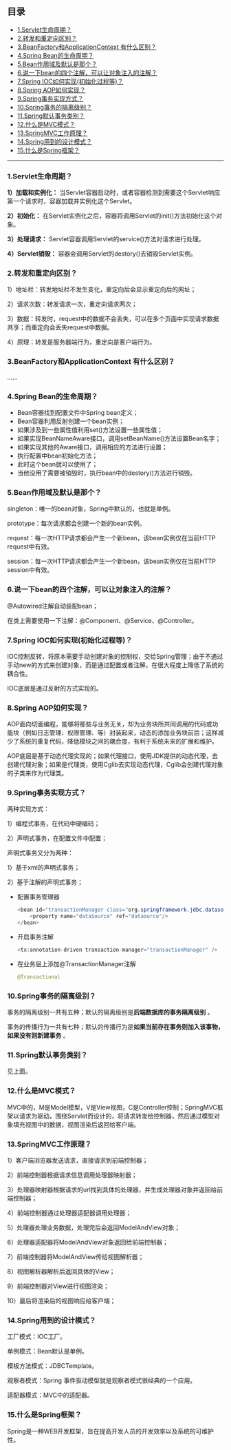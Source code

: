## 目录

- [1.Servlet生命周期？](#1Servlet生命周期)
- [2.转发和重定向区别？](#2转发和重定向区别)
- [3.BeanFactory和ApplicationContext 有什么区别？](#3BeanFactory和ApplicationContext-有什么区别)
- [4.Spring Bean的生命周期？](#4Spring-Bean的生命周期)
- [5.Bean作用域及默认是那个？](#5Bean作用域及默认是那个)
- [6.说一下bean的四个注解，可以让对象注入的注解？](#6说一下bean的四个注解-可以让对象注入的注解)
- [7.Spring IOC如何实现(初始化过程等)？](#7Spring-IOC如何实现初始化过程等)
- [8.Spring AOP如何实现？](#8Spring-AOP如何实现)
- [9.Spring事务实现方式？](#9Spring事务实现方式)
- [10.Spring事务的隔离级别？](#10Spring事务的隔离级别)
- [11.Spring默认事务类别？](#11Spring默认事务类别)
- [12.什么是MVC模式？](#12什么是MVC模式)
- [13.SpringMVC工作原理？](#13SpringMVC工作原理)
- [14.Spring用到的设计模式？](#14Spring用到的设计模式)
- [15.什么是Spring框架？](#15什么是Spring框架)
---

### 1.Servlet生命周期？

**1）加载和实例化：** 当Servlet容器启动时，或者容器检测到需要这个Servlet响应第一个请求时，容器加载并实例化这个Servlet。

**2）初始化：** 在Servlet实例化之后，容器将调用Servlet的init()方法初始化这个对象。

**3）处理请求：** Servlet容器调用Servlet的service()方法对请求进行处理。

**4）Servlet销毁：** 容器会调用Servlet的destory()去销毁Servlet实例。

### 2.转发和重定向区别？

1）地址栏：转发地址栏不发生变化，重定向后会显示重定向后的网址；

2）请求次数：转发请求一次，重定向请求两次；

3）数据：转发时，request中的数据不会丢失，可以在多个页面中实现请求数据共享；而重定向会丢失request中数据。

4）原理：转发是服务器端行为，重定向是客户端行为。

### 3.BeanFactory和ApplicationContext 有什么区别？

……

### 4.Spring Bean的生命周期？

- Bean容器找到配置文件中Spring bean定义；
- Bean容器利用反射创建一个bean实例；
- 如果涉及到一些属性值利用set()方法设置一些属性值；
- 如果实现BeanNameAware接口，调用setBeanName()方法设置Bean名字；
- 如果实现其他的Aware接口，调用相应的方法进行设置；
- 执行配置中bean初始化方法；
- 此时这个bean就可以使用了；
- 当他没用了需要被销毁时，执行bean中的destory()方法进行销毁。

### 5.Bean作用域及默认是那个？

singleton：唯一的bean对象，Spring中默认的，也就是单例。

prototype：每次请求都会创建一个新的bean实例。

request：每一次HTTP请求都会产生一个新bean，该bean实例仅在当前HTTP request中有效。

session：每一次HTTP请求都会产生一个新bean，该bean实例仅在当前HTTP session中有效。

### 6.说一下bean的四个注解，可以让对象注入的注解？

@Autowired注解自动装配bean；

在类上需要使用一下注解：@Component、@Service、@Controller。

### 7.Spring IOC如何实现(初始化过程等)？

IOC控制反转，将原本需要手动创建对象的控制权，交给Spring管理；由于不通过手动new的方式来创建对象，而是通过配置或者注解，在很大程度上降低了系统的耦合性。

IOC底层是通过反射的方式实现的。

### 8.Spring AOP如何实现？

AOP面向切面编程，能够将那些与业务无关，却为业务块所共同调用的代码或功能块（例如日志管理、权限管理、等）封装起来，动态的添加业务块前后；这样减少了系统的重复代码，降低模块之间的耦合度，有利于系统未来的扩展和维护。

AOP底层是基于动态代理实现的；如果代理接口，使用JDK提供的动态代理，去创建代理对象；如果是代理类，使用Cglib去实现动态代理，Cglib会创建代理对象的子类来作为代理类。

### 9.Spring事务实现方式？

两种实现方式：

1）编程式事务，在代码中硬编码；

2）声明式事务，在配置文件中配置；

声明式事务又分为两种：

1）基于xml的声明式事务；

2）基于注解的声明式事务；

- 配置事务管理器

    ```java
    <bean id="transactionManager class="org.springframework.jdbc.datasource.DataSourcTrproperty">
    	<property name="dataSource" ref="dataource"/>
    </bean>
    ```

- 开启事务注解

    ```java
    <tx:annotation-driven transaction-manager="transactionManager" />
    ```

- 在业务层上添加@TransactionManager注解

    ```java
    @Transactional
    ```

### 10.Spring事务的隔离级别？

事务的隔离级别一共有五种；默认的隔离级别是**后端数据库的事务隔离级别** 。

事务的传播行为一共有七种；默认的传播行为是**如果当前存在事务则加入该事物，如果没有则新建事务** 。

### 11.Spring默认事务类别？

见上面。

### 12.什么是MVC模式？

MVC中的，M是Model模型，V是View视图，C是Controller控制；SpringMVC框架以请求为驱动，围绕Servlet而设计的，将请求转发给控制器，然后通过模型对象填充视图中的数据，视图渲染后返回给客户端。

### 13.SpringMVC工作原理？

1）客户端浏览器发送请求，直接请求到前端控制器；

2）前端控制器根据请求信息调用处理器映射器；

3）处理器映射器根据请求的url找到具体的处理器，并生成处理器对象并返回给前端控制器；

4）前端控制器通过处理器适配器调用处理器；

5）处理器处理业务数据，处理完后会返回ModelAndView对象；

6）处理器适配器将ModelAndView对象返回给前端控制器；

7）前端控制器将ModelAndView传给视图解析器；

8）视图解析器解析后返回具体的View；

9）前端控制器对View进行视图渲染；

10）最后将渲染后的视图响应给客户端；

### 14.Spring用到的设计模式？

工厂模式：IOC工厂。

单例模式：Bean默认是单例。

模板方法模式：JDBCTemplate。

观察者模式：Spring 事件驱动模型就是观察者模式很经典的一个应用。

适配器模式：MVC中的适配器。

### 15.什么是Spring框架？

Spring是一种WEB开发框架，旨在提高开发人员的开发效率以及系统的可维护性。



